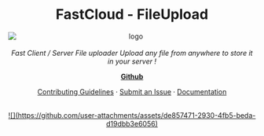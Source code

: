 <h1 align="center">FastCloud - FileUpload</h1>

<p align="center">
  <img src="https://github.com/user-attachments/assets/dbf3f411-b03e-49d5-b153-1afc42335911" alt="logo" style="display: block; margin: auto;">
  <br>
  <em>
    Fast Client / Server File uploader
    Upload any file from anywhere to store it in your server !
    </em>
  <br>
</p>

<p align="center">
  <a href="https://github.com/intel1337/fast-cloud/"><strong>Github</strong></a>
  <br>
</p>

<p align="center">
  <a href="CONTRIBUTING.md">Contributing Guidelines</a>
  ·
  <a href="github.com/intel1337/fast-cloud/issues">Submit an Issue</a>
  ·
  <a href="github.com/intel1337/fast-cloud/doc">Documentation</a>
  <br>
  <br>
</p>

<p align="center">
  <a href="https://github.com/intel1337/fast-cloud">
    ![](https://github.com/user-attachments/assets/de857471-2930-4fb5-beda-d19dbb3e6056)

  </a>&nbsp;
</p>
